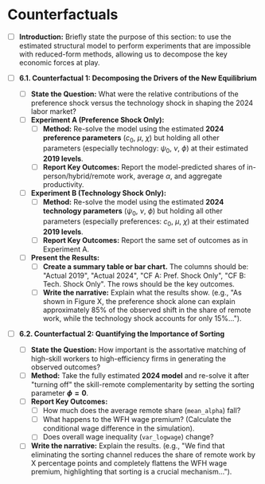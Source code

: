 # **Counterfactuals**

-   [ ] **Introduction:** Briefly state the purpose of this section: to use the estimated structural model to perform experiments that are impossible with reduced-form methods, allowing us to decompose the key economic forces at play.

-   [ ] **6.1. Counterfactual 1: Decomposing the Drivers of the New Equilibrium**
    -   [ ] **State the Question:** What were the relative contributions of the preference shock versus the technology shock in shaping the 2024 labor market?
    -   [ ] **Experiment A (Preference Shock Only):**
        -   [ ] **Method:** Re-solve the model using the estimated **2024 preference parameters** ($c_0$, $\mu$, $\chi$) but holding all other parameters (especially technology: $\psi_0$, $\nu$, $\phi$) at their estimated **2019 levels**.
        -   [ ] **Report Key Outcomes:** Report the model-predicted shares of in-person/hybrid/remote work, average $\alpha$, and aggregate productivity.
    -   [ ] **Experiment B (Technology Shock Only):**
        -   [ ] **Method:** Re-solve the model using the estimated **2024 technology parameters** ($\psi_0$, $\nu$, $\phi$) but holding all other parameters (especially preferences: $c_0$, $\mu$, $\chi$) at their estimated **2019 levels**.
        -   [ ] **Report Key Outcomes:** Report the same set of outcomes as in Experiment A.
    -   [ ] **Present the Results:**
        -   [ ] **Create a summary table or bar chart.** The columns should be: "Actual 2019", "Actual 2024", "CF A: Pref. Shock Only", "CF B: Tech. Shock Only". The rows should be the key outcomes.
        -   [ ] **Write the narrative:** Explain what the results show. (e.g., "As shown in Figure X, the preference shock alone can explain approximately 85% of the observed shift in the share of remote work, while the technology shock accounts for only 15%...").

-   [ ] **6.2. Counterfactual 2: Quantifying the Importance of Sorting**
    -   [ ] **State the Question:** How important is the assortative matching of high-skill workers to high-efficiency firms in generating the observed outcomes?
    -   [ ] **Method:** Take the fully estimated **2024 model** and re-solve it after "turning off" the skill-remote complementarity by setting the sorting parameter **$\phi = 0$**.
    -   [ ] **Report Key Outcomes:**
        -   [ ] How much does the average remote share (`mean_alpha`) fall?
        -   [ ] What happens to the WFH wage premium? (Calculate the conditional wage difference in the simulation).
        -   [ ] Does overall wage inequality (`var_logwage`) change?
    -   [ ] **Write the narrative:** Explain the results. (e.g., "We find that eliminating the sorting channel reduces the share of remote work by X percentage points and completely flattens the WFH wage premium, highlighting that sorting is a crucial mechanism...").
